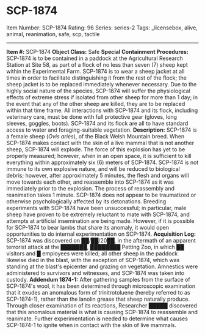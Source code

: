 # SCP-1874
Item Number: SCP-1874
Rating: 96
Series: series-2
Tags: _licensebox, alive, animal, reanimation, safe, scp, tactile

---

**Item #:** SCP-1874
**Object Class:** Safe
**Special Containment Procedures:** SCP-1874 is to be contained in a paddock at the Agricultural Research Station at Site 58, as part of a flock of no less than seven (7) sheep kept within the Experimental Farm. SCP-1874 is to wear a sheep jacket at all times in order to facilitate distinguishing it from the rest of the flock; the sheep jacket is to be replaced immediately whenever necessary. Due to the highly social nature of the species, SCP-1874 will suffer the physiological effects of extreme stress if isolated from other sheep for more than 1 day; in the event that any of the other sheep are killed, they are to be replaced within that time frame. All interactions with SCP-1874 and its flock, including veterinary care, must be done with full protective gear (gloves, long sleeves, goggles, boots). SCP-1874 and its flock are all to have standard access to water and foraging-suitable vegetation.
**Description:** SCP-1874 is a female sheep (_Ovis aries_), of the Black Welsh Mountain breed. When SCP-1874 makes contact with the skin of a live mammal that is not another sheep, SCP-1874 will explode. The force of this explosion has yet to be properly measured; however, when in an open space, it is sufficient to kill everything within approximately six (6) meters of SCP-1874. SCP-1874 is not immune to its own explosive nature, and will be reduced to biological debris; however, after approximately 5 minutes, the flesh and organs will move towards each other, and reassemble into SCP-1874 as it was immediately prior to the explosion. The process of reassembly and reanimation takes 1 minute. SCP-1874 does not appear to be traumatized or otherwise psychologically affected by its detonations.
Breeding experiments with SCP-1874 have been unsuccessful; in particular, male sheep have proven to be extremely reluctant to mate with SCP-1874, and attempts at artificial insemination are being made. However, if it is possible for SCP-1874 to bear lambs that share its anomaly, it would open opportunities to do internal experimentation on SCP-1874.
**Acquisition Log:** SCP-1874 was discovered on ██/██/20██, in the aftermath of an apparent terrorist attack at the ███████, ████████ Petting Zoo, in which ██ visitors and █ employees were killed; all other sheep in the paddock likewise died in the blast, with the exception of SCP-1874, which was standing at the blast's epicenter and grazing on vegetation. Amnestics were administered to survivors and witnesses, and SCP-1874 was taken into custody.
**Addendum 1874-1:** After gathering samples from the surface of SCP-1874's wool, it has been determined through microscopic examination that it exudes an anomalous form of trinitrotoluene (hereby referred to as SCP-1874-1), rather than the lanolin grease that sheep naturally produce. Through closer examination of its reactions, Researcher █████ discovered that this anomalous material is what is causing SCP-1874 to reassemble and reanimate. Further experimentation is needed to determine what causes SCP-1874-1 to ignite when in contact with the skin of live mammals.